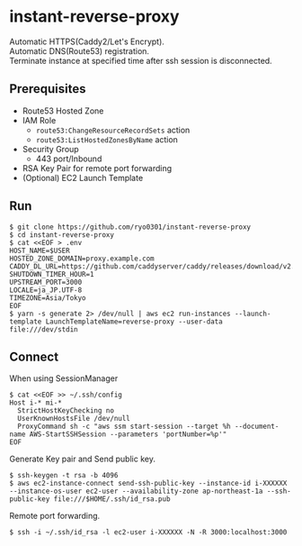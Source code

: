 # instant-reverse-proxy

Automatic HTTPS(Caddy2/Let's Encrypt). \
Automatic DNS(Route53) registration. \
Terminate instance at specified time after ssh session is disconnected.

## Prerequisites

* Route53 Hosted Zone
* IAM Role
  * `route53:ChangeResourceRecordSets` action
  * `route53:ListHostedZonesByName` action
* Security Group
  * 443 port/Inbound
* RSA Key Pair for remote port forwarding
* (Optional) EC2 Launch Template

## Run

```
$ git clone https://github.com/ryo0301/instant-reverse-proxy
$ cd instant-reverse-proxy
$ cat <<EOF > .env
HOST_NAME=$USER
HOSTED_ZONE_DOMAIN=proxy.example.com
CADDY_DL_URL=https://github.com/caddyserver/caddy/releases/download/v2.0.0/caddy_2.0.0_linux_amd64.tar.gz
SHUTDOWN_TIMER_HOUR=1
UPSTREAM_PORT=3000
LOCALE=ja_JP.UTF-8
TIMEZONE=Asia/Tokyo
EOF
$ yarn -s generate 2> /dev/null | aws ec2 run-instances --launch-template LaunchTemplateName=reverse-proxy --user-data file:///dev/stdin
```

## Connect

When using SessionManager
```
$ cat <<EOF >> ~/.ssh/config
Host i-* mi-*
  StrictHostKeyChecking no
  UserKnownHostsFile /dev/null
  ProxyCommand sh -c "aws ssm start-session --target %h --document-name AWS-StartSSHSession --parameters 'portNumber=%p'"
EOF
```

Generate Key pair and Send public key.
```
$ ssh-keygen -t rsa -b 4096
$ aws ec2-instance-connect send-ssh-public-key --instance-id i-XXXXXX --instance-os-user ec2-user --availability-zone ap-northeast-1a --ssh-public-key file:///$HOME/.ssh/id_rsa.pub
```

Remote port forwarding.
```
$ ssh -i ~/.ssh/id_rsa -l ec2-user i-XXXXXX -N -R 3000:localhost:3000
```
